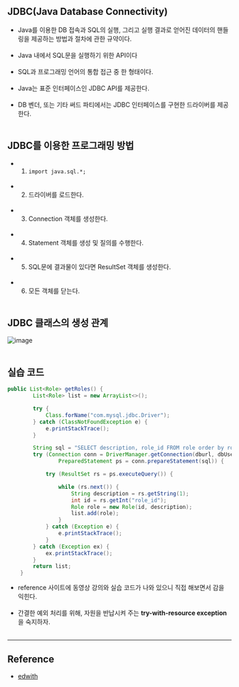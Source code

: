 JDBC(Java Database Connectivity)
--------------------------------

-	Java를 이용한 DB 접속과 SQL의 실행, 그리고 실행 결과로 얻어진 데이터의 핸들링을 제공하는 방법과 절차에 관한 규약이다.<br><br>
-	Java 내에서 SQL문을 실행하기 위한 API이다<br><br>
-	SQL과 프로그래밍 언어의 통합 접근 중 한 형태이다.<br><br>
-	Java는 표준 인터페이스인 JDBC API를 제공한다.<br><br>
-	DB 벤더, 또는 기타 써드 파티에서는 JDBC 인터페이스를 구현한 드라이버를 제공한다.<br><br>

JDBC를 이용한 프로그래밍 방법
-----------------------------

-	1. `import java.sql.*;`<br><br>
-	2. 드라이버를 로드한다.<br><br>
-	3. Connection 객체를 생성한다.<br><br>
-	4. Statement 객체를 생성 및 질의를 수행한다.<br><br>
-	5. SQL문에 결과물이 있다면 ResultSet 객체를 생성한다.<br><br>
-	6. 모든 객체를 닫는다.<br><br>

JDBC 클래스의 생성 관계
-----------------------

![image](https://user-images.githubusercontent.com/56240505/69848520-ab489100-12bd-11ea-8f6e-dbfe83b1158f.png)<br><br>

실습 코드
---------

```java
public List<Role> getRoles() {
        List<Role> list = new ArrayList<>();

        try {
            Class.forName("com.mysql.jdbc.Driver");
        } catch (ClassNotFoundException e) {
            e.printStackTrace();
        }

        String sql = "SELECT description, role_id FROM role order by role_id desc";
        try (Connection conn = DriverManager.getConnection(dburl, dbUser, dbpasswd);
                PreparedStatement ps = conn.prepareStatement(sql)) {

            try (ResultSet rs = ps.executeQuery()) {

                while (rs.next()) {
                    String description = rs.getString(1);
                    int id = rs.getInt("role_id");
                    Role role = new Role(id, description);
                    list.add(role);
                }
            } catch (Exception e) {
                e.printStackTrace();
            }
        } catch (Exception ex) {
            ex.printStackTrace();
        }
        return list;
    }
```

-	reference 사이트에 동영상 강의와 실습 코드가 나와 있으니 직접 해보면서 감을 익힌다.<br><br>
-	간결한 예외 처리를 위해, 자원을 반납시켜 주는 **try-with-resource exception** 을 숙지하자.<br><br>

---

Reference
---------

-	[edwith](https://www.edwith.org/boostcourse-web/lecture/20653/)
